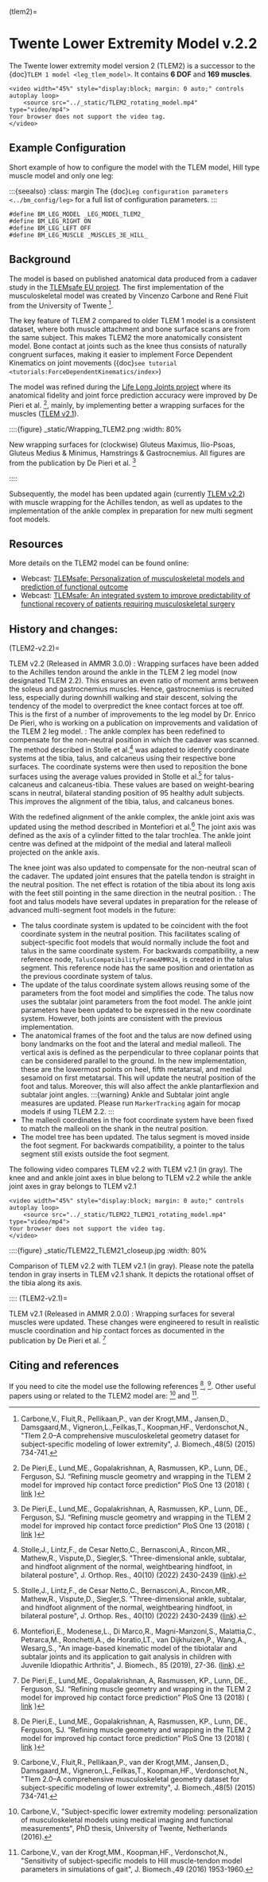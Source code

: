 (tlem2)=

# Twente Lower Extremity Model v.2.2

The Twente lower extremity model version 2 (TLEM2) is a successor to the {doc}`TLEM 1
model <leg_tlem_model>`. It contains **6 DOF** and **169
muscles**.

```{raw} html
<video width="45%" style="display:block; margin: 0 auto;" controls autoplay loop>
    <source src="../_static/TLEM2_rotating_model.mp4" type="video/mp4">
Your browser does not support the video tag.
</video>
```


## Example Configuration

Short example of how to configure the model with the TLEM model, Hill type
muscle model and only one leg:

:::{seealso}
:class: margin
The {doc}`Leg configuration parameters <../bm_config/leg>` for a
full list of configuration parameters.
:::

```AnyScriptDoc
#define BM_LEG_MODEL _LEG_MODEL_TLEM2_
#define BM_LEG_RIGHT ON
#define BM_LEG_LEFT OFF
#define BM_LEG_MUSCLE _MUSCLES_3E_HILL_
```


## Background

The model is based on published anatomical data produced from a cadaver study in
the [TLEMsafe EU project](https://tlemsafe.eu/). The first implementation of
the musculoskeletal model was created by Vincenzo Carbone and René Fluit from
the University of Twente [^cite_cfpk15].

The key feature of TLEM 2 compared to older TLEM 1 model is a consistent
dataset, where both muscle attachment and bone surface scans are from the same
subject. This makes TLEM2 the more anatomically consistent model. Bone contact
at joints such as the knee thus consists of naturally congruent surfaces, making
it easier to implement Force Dependent Kinematics on joint movements ({doc}`see
tutorial <tutorials:ForceDependentKinematics/index>`)

The model was refined during the [Life Long Joints
project](https://web.archive.org/web/20230108081423/https://lifelongjoints.eu/) where its anatomical fidelity and joint
force prediction accuracy were improved by De Pieri et al. [^cite_dlgr17], 
mainly, by implementing better a wrapping surfaces for the muscles ([TLEM
v2.1](#TLEM2-v2.1)). 


::::{figure} _static/Wrapping_TLEM2.png
:width: 80%

New wrapping surfaces for (clockwise) Gluteus Maximus, Ilio-Psoas, Gluteus
Medius & Minimus, Hamstrings & Gastrocnemius. All figures are
from the publication by De Pieri et al. [^cite_dlgr17]

::::


Subsequently, the model has been updated again (currently [TLEM
v2.2](#TLEM2-v2.2)) with muscle wrapping for the Achilles tendon, as well as
updates to the implementation of the ankle complex in preparation for new multi
segment foot models. 







## Resources

More details on the TLEM2 model can be found online:

- Webcast: [TLEMsafe: Personalization of musculoskeletal models and prediction of functional outcome](https://www.anybodytech.com/download/tlemsafe-personalization-of-musculoskeletal-models-and-prediction-of-functional-outcome/)
- Webcast: [TLEMsafe: An integrated system to improve predictability of functional recovery of patients requiring musculoskeletal surgery](https://www.anybodytech.com/download/tlemsafe-an-integrated-system-to-improve-predictability-of-functional-recovery-of-patients-requiring-musculoskeletal-surgery/)





## History and changes:

(TLEM2-v2.2)=

TLEM v2.2 (Released in AMMR 3.0.0)
: Wrapping surfaces have been added to the Achilles tendon around the ankle in
  the TLEM 2 leg model (now designated TLEM 2.2). This ensures an even ratio of moment arms between
  the soleus and gastrocnemius muscles. Hence, gastrocnemius is recruited less, 
  especially during downhill walking and stair descent, solving the tendency of the model 
  to overpredict the knee contact forces at toe off. 
  This is the first of a number of improvements to the leg model by Dr. Enrico De Pieri, 
  who is working on a publication on improvements and validation of the TLEM 2 leg model.
: The ankle complex has been redefined to compensate for the non-neutral position in which the 
  cadaver was scanned. The method described in Stolle et al.[^cite_slnbrmv22] was adapted to 
  identify coordinate systems at the tibia, talus, and calcaneus using their respective 
  bone surfaces. The coordinate systems were then used to reposition the bone surfaces using 
  the average values provided in Stolle et al.[^cite_slnbrmv22] for talus-calcaneus and 
  calcaneus-tibia. These values are based on weight-bearing scans in neutral, bilateral 
  standing position of 95 healthy adult subjects. This improves the alignment of the tibia, 
  talus, and calcaneus bones.
  
  With the redefined alignment of the ankle complex, the ankle joint axis was updated using 
  the method described in Montefiori et al.[^cite_mmmmmprhdww19] The joint axis was defined 
  as the axis of a cylinder fitted to the talar trochlea. The ankle joint centre was defined 
  at the midpoint of the medial and lateral malleoli projected on the ankle axis.

  The knee joint was also updated to compensate for the non-neutral scan of the cadaver. The
  updated joint ensures that the patella tendon is straight in the neutral position. 
  The net effect is rotation of the tibia about its long axis with the feet still pointing in 
  the same direction in the neutral position. 
: The foot and talus models have several updates in preparation for the 
  release of advanced multi-segment foot models in the future:  
  - The talus coordinate system is updated to be coincident with the foot 
    coordinate system in the neutral position. This facilitates scaling
    of subject-specific foot models that would normally include the foot 
    and talus in the same coordinate system. For backwards compatibility,
    a new reference node, `TalusCompatibilityFrameAMMR24`, is created in the 
    talus segment. This reference node has the same position and orientation 
    as the previous coordinate system of talus.
  - The update of the talus coordinate system allows reusing some of the 
    parameters from the foot model and simplifies the code. The talus now uses the
    subtalar joint parameters from the foot model. The ankle joint parameters 
    have been updated to be expressed in the new coordinate system. However, 
    both joints are consistent with the previous implementation. 
  - The anatomical frames of the foot and the talus are now defined using bony 
    landmarks on the foot and the lateral and medial malleoli. The vertical axis 
    is defined as the perpendicular to three coplanar points that can be considered 
    parallel to the ground. In the new implementation, these are the lowermost points
    on heel, fifth metatarsal, and medial sesamoid on first metatarsal. This will update 
    the neutral position of the foot and talus. Moreover, this will also affect the 
    ankle plantarflexion and subtalar joint angles.
    :::{warning}
    Ankle and Subtalar joint angle measures are updated. Please
    run `MarkerTracking` again for mocap models if using TLEM 2.2.
    :::
  - The malleoli coordinates in the foot coordinate system have been fixed to 
    match the malleoli on the shank in the neutral position.
  - The model tree has been updated. The talus segment is moved inside the 
    foot segment. For backwards compatibility, a pointer to the talus segment 
    still exists outside the foot segment.

The following video compares TLEM v2.2 with TLEM v2.1 (in gray). The knee and
and ankle joint axes in blue belong to TLEM v2.2 while the ankle joint axes in
gray belongs to TLEM v2.1
```{raw} html
<video width="45%" style="display:block; margin: 0 auto;" controls autoplay loop>
    <source src="../_static/TLEM22_TLEM21_rotating_model.mp4" type="video/mp4">
Your browser does not support the video tag.
</video>
```
::::{figure} _static/TLEM22_TLEM21_closeup.jpg
:width: 80%

Comparison of TLEM v2.2 with TLEM v2.1 (in gray). Please note the patella tendon in
gray inserts in TLEM v2.1 shank. It depicts the rotational offset of the tibia along
its axis.

::::
(TLEM2-v2.1)=

TLEM v2.1 (Released in AMMR 2.0.0)
: Wrapping surfaces for several muscles were updated. These changes were engineered to
  result in realistic muscle coordination and hip contact forces as documented
  in the publication by De Pieri et al. [^cite_dlgr17]

## Citing and references

If you need to cite the model use the following references [^cite_dlgr17], [^cite_cfpk15]. Other useful papers using or related to the TLEM2 model are: [^cite_ca16] and [^cite_ckkv16]. 


[^cite_dlgr17]: De Pieri,E., Lund,ME., Gopalakrishnan, A, Rasmussen, KP., Lunn, DE., Ferguson, SJ.
    “Refining muscle geometry and wrapping in the TLEM 2 model for improved hip contact force prediction”
    PloS One 13 (2018) ( [link](https://journals.plos.org/plosone/article?id=10.1371/journal.pone.0204109) )

[^cite_cfpk15]: Carbone,V., Fluit,R., Pellikaan,P., van der Krogt,MM., Jansen,D., Damsgaard,M.,
    Vigneron,L.,Feilkas,T., Koopman,HF., Verdonschot,N.,
    "Tlem 2.0–A comprehensive musculoskeletal geometry dataset for subject-specific
    modeling of lower extremity", J. Biomech.,48(5) (2015) 734-741.


[^cite_ca16]: Carbone,V., "Subject-specific lower extremity modeling: personalization of
    musculoskeletal models using medical imaging and functional measurements",
    PhD thesis, University of Twente, Netherlands (2016).

[^cite_ckkv16]: Carbone,V., van der Krogt,MM., Koopman,HF., Verdonschot,N., "Sensitivity of subject-specific
    models to Hill muscle-tendon model parameters in simulations of gait",
    J. Biomech.,49 (2016) 1953-1960.

[^cite_slnbrmv22]: Stolle,J., Lintz,F., de Cesar Netto,C., Bernasconi,A., Rincon,MR., Mathew,R., Vispute,D., Siegler,S. 
    "Three-dimensional ankle, subtalar, and hindfoot alignment of the normal, weightbearing hindfoot, in bilateral 
    posture", J. Orthop. Res., 40(10) (2022) 2430-2439 ([link](https://doi.org/10.1002/jor.25267)).

[^cite_mmmmmprhdww19]: Montefiori,E., Modenese,L., Di Marco,R., Magni-Manzoni,S., Malattia,C., Petrarca,M., 
    Ronchetti,A., de Horatio,LT., van Dijkhuizen,P., Wang,A., Wesarg,S., "An image-based kinematic model of 
    the tibiotalar and subtalar joints and its application to gait analysis in children with Juvenile 
    Idiopathic Arthritis", J. Biomech., 85 (2019), 27-36. ([link](https://doi.org/10.1016/j.jbiomech.2018.12.041)).